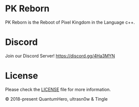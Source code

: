 # PK Reborn
PK Reborn is the Reboot of Pixel Kingdom in the Language c++.


# Discord
Join our Discord Server! https://discord.gg/4Ha3MYN

# License
Please check the [LICENSE](../master/LICENSE) file for more information.

© 2018-present QuantumHero, ultrasn0w & Tingle
